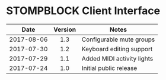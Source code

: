 # STOMPBLOCK Client Interface

| Date       | Version | Notes                      |
|------------|:-------:|----------------------------|
| 2017-08-06 | 1.3     | Configurable mute groups   |
| 2017-07-30 | 1.2     | Keyboard editing support   |
| 2017-07-29 | 1.1     | Added MIDI activity lights |
| 2017-07-24 | 1.0     | Initial public release     |
